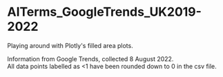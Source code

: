 # AITerms_GoogleTrends_UK2019-2022
Playing around with Plotly's filled area plots.


Information from Google Trends, collected 8 August 2022.  
All data points labelled as <1 have been rounded down to 0 in the csv file.
